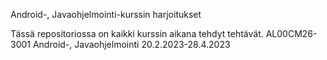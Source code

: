 Android-, Javaohjelmointi-kurssin harjoitukset

Tässä repositoriossa on kaikki kurssin aikana tehdyt tehtävät. AL00CM26-3001 Android-, Javaohjelmointi 20.2.2023-28.4.2023
